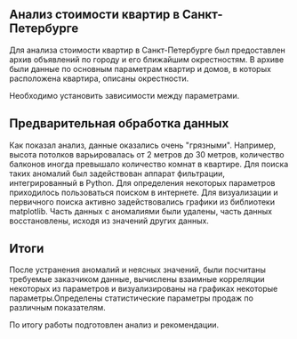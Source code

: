 ## Анализ стоимости квартир в Санкт-Петербурге 

Для анализа стоимости квартир в Санкт-Петербурге был предоставлен архив объявлений по городу и его ближайшим окрестностям. В архиве были данные по основным параметрам квартир и домов, в которых расположена квартира, описаны окрестности. 

Необходимо установить зависимости между параметрами.

## Предварительная обработка данных

Как показал анализ, данные оказались очень "грязными". Например, высота потолков варьировалась от 2 метров до 30 метров, количество балконов иногда превышало количество комнат в квартире. Для поиска таких аномалий был задействован аппарат фильтрации, интегрированный в Python. Для определения некоторых параметров приходилось пользоваться поиском в интернете. Для визуализации и первичного поиска активно задействовались графики из библиотеки matplotlib. Часть данных с аномалиями были удалены, часть данных восстановлены, исходя из значений других данных.

## Итоги

После устранения аномалий и неясных значений, были посчитаны требуемые заказчиком данные,  вычислены взаимные корреляции некоторых из параметров и визуализированы на графиках некоторые параметры.Определены статистические параметры продаж по различным показателям.

По итогу работы подготовлен анализ и рекомендации.

